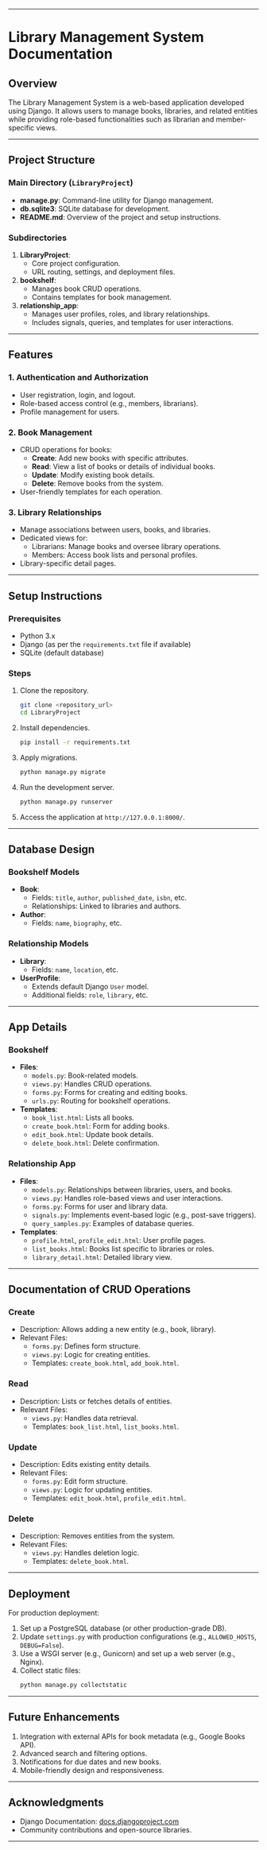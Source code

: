 
---

# **Library Management System Documentation**

## **Overview**
The Library Management System is a web-based application developed using Django. It allows users to manage books, libraries, and related entities while providing role-based functionalities such as librarian and member-specific views.

---

## **Project Structure**

### **Main Directory (`LibraryProject`)**
- **manage.py**: Command-line utility for Django management.
- **db.sqlite3**: SQLite database for development.
- **README.md**: Overview of the project and setup instructions.

### **Subdirectories**
1. **LibraryProject**:
   - Core project configuration.
   - URL routing, settings, and deployment files.
2. **bookshelf**:
   - Manages book CRUD operations.
   - Contains templates for book management.
3. **relationship_app**:
   - Manages user profiles, roles, and library relationships.
   - Includes signals, queries, and templates for user interactions.

---

## **Features**

### 1. **Authentication and Authorization**
- User registration, login, and logout.
- Role-based access control (e.g., members, librarians).
- Profile management for users.

### 2. **Book Management**
- CRUD operations for books:
  - **Create**: Add new books with specific attributes.
  - **Read**: View a list of books or details of individual books.
  - **Update**: Modify existing book details.
  - **Delete**: Remove books from the system.
- User-friendly templates for each operation.

### 3. **Library Relationships**
- Manage associations between users, books, and libraries.
- Dedicated views for:
  - Librarians: Manage books and oversee library operations.
  - Members: Access book lists and personal profiles.
- Library-specific detail pages.

---

## **Setup Instructions**

### **Prerequisites**
- Python 3.x
- Django (as per the `requirements.txt` file if available)
- SQLite (default database)

### **Steps**
1. Clone the repository.
   ```bash
   git clone <repository_url>
   cd LibraryProject
   ```
2. Install dependencies.
   ```bash
   pip install -r requirements.txt
   ```
3. Apply migrations.
   ```bash
   python manage.py migrate
   ```
4. Run the development server.
   ```bash
   python manage.py runserver
   ```
5. Access the application at `http://127.0.0.1:8000/`.

---

## **Database Design**

### **Bookshelf Models**
- **Book**:
  - Fields: `title`, `author`, `published_date`, `isbn`, etc.
  - Relationships: Linked to libraries and authors.
- **Author**:
  - Fields: `name`, `biography`, etc.

### **Relationship Models**
- **Library**:
  - Fields: `name`, `location`, etc.
- **UserProfile**:
  - Extends default Django `User` model.
  - Additional fields: `role`, `library`, etc.

---

## **App Details**

### **Bookshelf**
- **Files**:
  - `models.py`: Book-related models.
  - `views.py`: Handles CRUD operations.
  - `forms.py`: Forms for creating and editing books.
  - `urls.py`: Routing for bookshelf operations.
- **Templates**:
  - `book_list.html`: Lists all books.
  - `create_book.html`: Form for adding books.
  - `edit_book.html`: Update book details.
  - `delete_book.html`: Delete confirmation.

### **Relationship App**
- **Files**:
  - `models.py`: Relationships between libraries, users, and books.
  - `views.py`: Handles role-based views and user interactions.
  - `forms.py`: Forms for user and library data.
  - `signals.py`: Implements event-based logic (e.g., post-save triggers).
  - `query_samples.py`: Examples of database queries.
- **Templates**:
  - `profile.html`, `profile_edit.html`: User profile pages.
  - `list_books.html`: Books list specific to libraries or roles.
  - `library_detail.html`: Detailed library view.

---

## **Documentation of CRUD Operations**

### **Create**
- Description: Allows adding a new entity (e.g., book, library).
- Relevant Files:
  - `forms.py`: Defines form structure.
  - `views.py`: Logic for creating entities.
  - Templates: `create_book.html`, `add_book.html`.

### **Read**
- Description: Lists or fetches details of entities.
- Relevant Files:
  - `views.py`: Handles data retrieval.
  - Templates: `book_list.html`, `list_books.html`.

### **Update**
- Description: Edits existing entity details.
- Relevant Files:
  - `forms.py`: Edit form structure.
  - `views.py`: Logic for updating entities.
  - Templates: `edit_book.html`, `profile_edit.html`.

### **Delete**
- Description: Removes entities from the system.
- Relevant Files:
  - `views.py`: Handles deletion logic.
  - Templates: `delete_book.html`.

---

## **Deployment**
For production deployment:
1. Set up a PostgreSQL database (or other production-grade DB).
2. Update `settings.py` with production configurations (e.g., `ALLOWED_HOSTS`, `DEBUG=False`).
3. Use a WSGI server (e.g., Gunicorn) and set up a web server (e.g., Nginx).
4. Collect static files:
   ```bash
   python manage.py collectstatic
   ```

---

## **Future Enhancements**
1. Integration with external APIs for book metadata (e.g., Google Books API).
2. Advanced search and filtering options.
3. Notifications for due dates and new books.
4. Mobile-friendly design and responsiveness.

---

## **Acknowledgments**
- Django Documentation: [docs.djangoproject.com](https://docs.djangoproject.com)
- Community contributions and open-source libraries.

---
